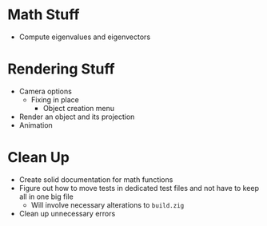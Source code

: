 # Math Stuff
- Compute eigenvalues and eigenvectors

# Rendering Stuff
- Camera options
    - Fixing in place
        - Object creation menu
- Render an object and its projection
- Animation

# Clean Up
- Create solid documentation for math functions
- Figure out how to move tests in dedicated test files and not have to keep all in one big file
    - Will involve necessary alterations to `build.zig`
- Clean up unnecessary errors